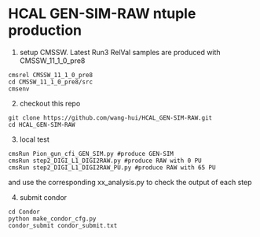 # HCAL GEN-SIM-RAW ntuple production  

1. setup CMSSW. Latest Run3 RelVal samples are produced with CMSSW_11_1_0_pre8  
```
cmsrel CMSSW_11_1_0_pre8
cd CMSSW_11_1_0_pre8/src
cmsenv
```

2. checkout this repo
```
git clone https://github.com/wang-hui/HCAL_GEN-SIM-RAW.git
cd HCAL_GEN-SIM-RAW
```

3. local test
```
cmsRun Pion_gun_cfi_GEN_SIM.py #produce GEN-SIM
cmsRun step2_DIGI_L1_DIGI2RAW.py #produce RAW with 0 PU
cmsRun step2_DIGI_L1_DIGI2RAW_PU.py #produce RAW with 65 PU
```
and use the corresponding xx_analysis.py to check the output of each step  

4. submit condor
```
cd Condor
python make_condor_cfg.py
condor_submit condor_submit.txt
```
